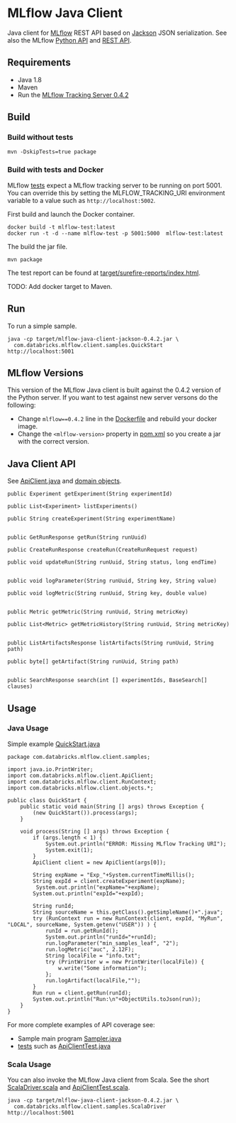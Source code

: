# MLflow Java Client

Java client for [MLflow](https://mlflow.org) REST API based on 
[Jackson](https://github.com/FasterXML/jackson) JSON serialization.
See also the MLflow [Python API](https://mlflow.org/docs/latest/python_api/index.html)
and [REST API](https://mlflow.org/docs/latest/rest_api.html).

## Requirements

* Java 1.8
* Maven
* Run the [MLflow Tracking Server 0.4.2](https://mlflow.org/docs/latest/tracking.html#running-a-tracking-server)

## Build

### Build without tests
```
mvn -DskipTests=true package
```

### Build with tests and Docker

MLflow [tests](src/test/java/com/databricks/mlflow/client) expect a MLflow tracking server to be running on port 5001.
You can override this by setting the MLFLOW_TRACKING_URI environment variable to a value such as ``http://localhost:5002``.

First build and launch the Docker container.
```
docker build -t mlflow-test:latest
docker run -t -d --name mlflow-test -p 5001:5000  mlflow-test:latest
```

The build the jar file.
```
mvn package
```

The test report can be found at [target/surefire-reports/index.html](target/surefire-reports/index.html).

TODO: Add docker target to Maven.

## Run

To run a simple sample.
```
java -cp target/mlflow-java-client-jackson-0.4.2.jar \
  com.databricks.mlflow.client.samples.QuickStart http://localhost:5001
```

## MLflow Versions
This version of the MLflow Java client is built against the 0.4.2 version of the Python server.
If you want to test against new server versons do the following:
 * Change ``mlflow==0.4.2`` line in the [Dockerfile](Dockerfile) and rebuild your docker image.
 * Change the ``<mlflow-version>`` property in [pom.xml](pom.xml) so you create a jar with the correct version.

## Java Client API

See [ApiClient.java](src/main/java/com/databricks/mlflow/client/ApiClient.java) 
and [domain objects](src/main/java/com/databricks/mlflow/client/objects).

```
public Experiment getExperiment(String experimentId) 

public List<Experiment> listExperiments() 

public String createExperiment(String experimentName) 


public GetRunResponse getRun(String runUuid)

public CreateRunResponse createRun(CreateRunRequest request)

public void updateRun(String runUuid, String status, long endTime) 


public void logParameter(String runUuid, String key, String value)

public void logMetric(String runUuid, String key, double value) 


public Metric getMetric(String runUuid, String metricKey)

public List<Metric> getMetricHistory(String runUuid, String metricKey)


public ListArtifactsResponse listArtifacts(String runUuid, String path) 

public byte[] getArtifact(String runUuid, String path) 


public SearchResponse search(int [] experimentIds, BaseSearch[] clauses) 

```

## Usage

### Java Usage

Simple example [QuickStart.java](src/main/java/com/databricks/mlflow/client/samples/QuickStart.java)
```
package com.databricks.mlflow.client.samples;

import java.io.PrintWriter;
import com.databricks.mlflow.client.ApiClient;
import com.databricks.mlflow.client.RunContext;
import com.databricks.mlflow.client.objects.*;

public class QuickStart {
    public static void main(String [] args) throws Exception {
        (new QuickStart()).process(args);
    }

    void process(String [] args) throws Exception {
        if (args.length < 1) {
            System.out.println("ERROR: Missing MLflow Tracking URI");
            System.exit(1);
        }
        ApiClient client = new ApiClient(args[0]);

        String expName = "Exp_"+System.currentTimeMillis();
        String expId = client.createExperiment(expName);
         System.out.println("expName="+expName);
        System.out.println("expId="+expId);

        String runId;
        String sourceName = this.getClass().getSimpleName()+".java";
        try (RunContext run = new RunContext(client, expId, "MyRun", "LOCAL", sourceName, System.getenv("USER")) ) {
            runId = run.getRunId();
            System.out.println("runId="+runId);
            run.logParameter("min_samples_leaf", "2");
            run.logMetric("auc", 2.12F);
            String localFile = "info.txt";
            try (PrintWriter w = new PrintWriter(localFile)) {
                w.write("Some information");
            };
            run.logArtifact(localFile,"");
        }
        Run run = client.getRun(runId);
        System.out.println("Run:\n"+ObjectUtils.toJson(run));
    }
}
```
For more complete examples of API coverage see:
* Sample main program [Sampler.java](src/main/java/com/databricks/mlflow/client/samples/Sampler.java)
* [tests](src/test/java/com/databricks/mlflow/client) such as [ApiClientTest.java](src/test/java/com/databricks/mlflow/client/ApiClientTest.java)

### Scala Usage
You can also invoke the MLflow Java client from Scala.
See the short [ScalaDriver.scala](src/main/scala/com/databricks/mlflow/client/samples/ScalaDriver.scala) and
[ApiClientTest.scala](src/test/scala/com/databricks/mlflow/client/scala/ApiClientTest.scala).
```
java -cp target/mlflow-java-client-jackson-0.4.2.jar \
  com.databricks.mlflow.client.samples.ScalaDriver http://localhost:5001
```
